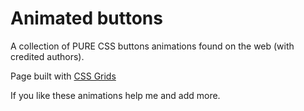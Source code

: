 # Animated buttons

A collection of PURE CSS buttons animations found on the web (with credited authors).

Page built with [CSS Grids](https://developer.mozilla.org/en-US/docs/Web/CSS/CSS_Grid_Layout)

If you like these animations help me and add more.